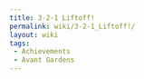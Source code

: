 ```yaml
---
title: 3-2-1 Liftoff!
permalink: wiki/3-2-1_Liftoff!/
layout: wiki
tags:
 - Achievements
 - Avant Gardens
---
```



